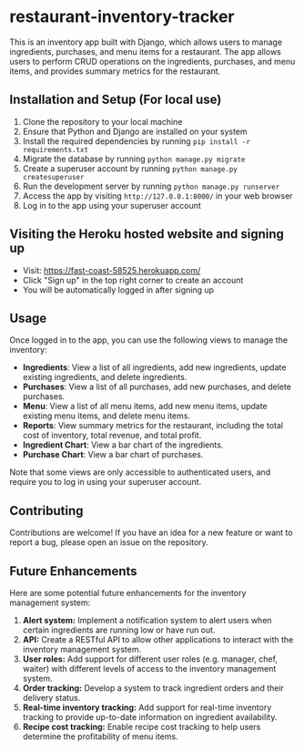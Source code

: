 # restaurant-inventory-tracker

This is an inventory app built with Django, which allows users to manage ingredients, purchases, and menu items for a restaurant. The app allows users to perform CRUD operations on the ingredients, purchases, and menu items, and provides summary metrics for the restaurant.

## Installation and Setup (For local use)

1. Clone the repository to your local machine
2. Ensure that Python and Django are installed on your system
3. Install the required dependencies by running `pip install -r requirements.txt`
4. Migrate the database by running `python manage.py migrate`
5. Create a superuser account by running `python manage.py createsuperuser`
6. Run the development server by running `python manage.py runserver`
7. Access the app by visiting `http://127.0.0.1:8000/` in your web browser
8. Log in to the app using your superuser account

## Visiting the Heroku hosted website and signing up

- Visit: https://fast-coast-58525.herokuapp.com/
- Click "Sign up" in the top right corner to create an account
- You will be automatically logged in after signing up

## Usage

Once logged in to the app, you can use the following views to manage the inventory:

- **Ingredients**: View a list of all ingredients, add new ingredients, update existing ingredients, and delete ingredients.
- **Purchases**: View a list of all purchases, add new purchases, and delete purchases.
- **Menu**: View a list of all menu items, add new menu items, update existing menu items, and delete menu items.
- **Reports**: View summary metrics for the restaurant, including the total cost of inventory, total revenue, and total profit.
- **Ingredient Chart**: View a bar chart of the ingredients.
- **Purchase Chart**: View a bar chart of purchases.

Note that some views are only accessible to authenticated users, and require you to log in using your superuser account.

## Contributing

Contributions are welcome! If you have an idea for a new feature or want to report a bug, please open an issue on the repository.

## Future Enhancements

Here are some potential future enhancements for the inventory management system:

1. **Alert system:** Implement a notification system to alert users when certain ingredients are running low or have run out.
2. **API:** Create a RESTful API to allow other applications to interact with the inventory management system.
3. **User roles:** Add support for different user roles (e.g. manager, chef, waiter) with different levels of access to the inventory management system.
4. **Order tracking:** Develop a system to track ingredient orders and their delivery status.
5. **Real-time inventory tracking:** Add support for real-time inventory tracking to provide up-to-date information on ingredient availability.
6. **Recipe cost tracking:** Enable recipe cost tracking to help users determine the profitability of menu items.


